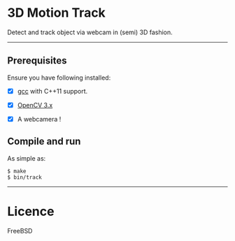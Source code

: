 # 3D Motion Track

Detect and track object via webcam in (semi) 3D fashion.

---

## Prerequisites

Ensure you have following installed:

  - [x] [gcc](https://gcc.gnu.org/) with C++11 support.
  - [x] [OpenCV 3.x](http://opencv.org/downloads.html)
  - [x] A webcamera !


## Compile and run

As simple as:

```
$ make
$ bin/track
```

---

# Licence

FreeBSD